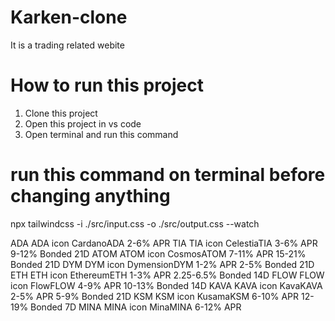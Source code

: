 # Karken-clone
It is a trading related webite 

# How to run this project
1. Clone this project
2. Open this project in vs code
3. Open terminal and run this command

# run this command on terminal before changing anything
npx tailwindcss -i ./src/input.css -o ./src/output.css --watch 

ADA
ADA icon
CardanoADA
2-6% APR
TIA
TIA icon
CelestiaTIA
3-6% APR
9-12% Bonded 21D
ATOM
ATOM icon
CosmosATOM
7-11% APR
15-21% Bonded 21D
DYM
DYM icon
DymensionDYM
1-2% APR
2-5% Bonded 21D
ETH
ETH icon
EthereumETH
1-3% APR
2.25-6.5% Bonded 14D
FLOW
FLOW icon
FlowFLOW
4-9% APR
10-13% Bonded 14D
KAVA
KAVA icon
KavaKAVA
2-5% APR
5-9% Bonded 21D
KSM
KSM icon
KusamaKSM
6-10% APR
12-19% Bonded 7D
MINA
MINA icon
MinaMINA
6-12% APR
